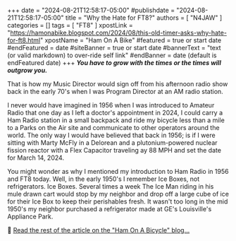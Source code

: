 +++
date = "2024-08-21T12:58:17-05:00"
#publishdate = "2024-08-21T12:58:17-05:00"
title = "Why the Hate for FT8?"
authors = [ "N4JAW" ]
categories = []
tags = [ "FT8" ]
xpostLink = "https://hamonabike.blogspot.com/2024/08/this-old-timer-asks-why-hate-for-ft8.html"
xpostName = "Ham On A Bike"
#featured = true or start date
#endFeatured = date
#siteBanner = true or start date
#bannerText = "text (or valid markdown) to over-ride self link" 
#endBanner = date (default is endFeatured date) 
+++
***You have to grow with the times or the times will outgrow you.***

That is how my Music Director would sign off from his afternoon radio
show back in the early 70's when I was Program Director at an AM radio
station.
<!--more-->

I never would have imagined in 1956 when I was introduced to Amateur
Radio that one day as I left a doctor's appointment in 2024, I could
carry a Ham Radio station in a small backpack and ride my bicycle
less than a mile to a Parks on the Air site and communicate to other
operators around the world. The only way I would have believed that
back in 1956; is if I were sitting with Marty McFly in a Delorean and
a plutonium-powered nuclear fission reactor with a Flex Capacitor
traveling ay 88 MPH and set the date for March 14, 2024.

You might wonder as why I mentioned my introduction to Ham Radio in
1956 and FT8 today. Well, in the early 1950's I remember Ice Boxes, not
refrigerators. Ice Boxes. Several times a week The Ice Man riding in
his mule drawn cart would stop by my neighbor and drop off a large cube
of ice for their Ice Box to keep their perishables fresh. It wasn't too
long in the mid 1950's my neighbor purchased a refrigerator made at GE's
Louisville's Appliance Park.

:link: [Read the rest of the article on the "Ham On A Bicycle" blog...](https://hamonabike.blogspot.com/2024/08/this-old-timer-asks-why-hate-for-ft8.html)
